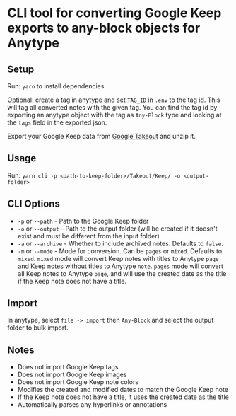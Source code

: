 # CLI tool for converting Google Keep exports to any-block objects for Anytype

## Setup

Run: `yarn` to install dependencies.

Optional: create a tag in anytype and set `TAG_ID` in `.env` to the tag id.
This will tag all converted notes with the given tag.
You can find the tag id by exporting an anytype object with the tag as `Any-Block` type and looking at the `tags` field in the exported json.

Export your Google Keep data from [Google Takeout](https://takeout.google.com/settings/takeout) and unzip it.

## Usage

Run:
`yarn cli -p <path-to-keep-folder>/Takeout/Keep/ -o <output-folder>`

## CLI Options

- `-p` or `--path` - Path to the Google Keep folder
- `-o` or `--output` - Path to the output folder (will be created if it doesn't exist and must be different from the input folder)
- `-a` or `--archive` - Whether to include archived notes. Defaults to `false`.
- `-m` or `--mode` - Mode for conversion. Can be `pages` or `mixed`. Defaults to `mixed`. `mixed` mode will convert Keep notes with titles to Anytype `page` and Keep notes without titles to Anytype `note`. `pages` mode will convert all Keep notes to Anytype `page`, and will use the created date as the title if the Keep note does not have a title.

## Import

In anytype, select `file -> import` then `Any-Block` and select the output folder to bulk import.

## Notes

- Does not import Google Keep tags
- Does not import Google Keep images
- Does not import Google Keep note colors
- Modifies the created and modified dates to match the Google Keep note
- If the Keep note does not have a title, it uses the created date as the title
- Automatically parses any hyperlinks or annotations
